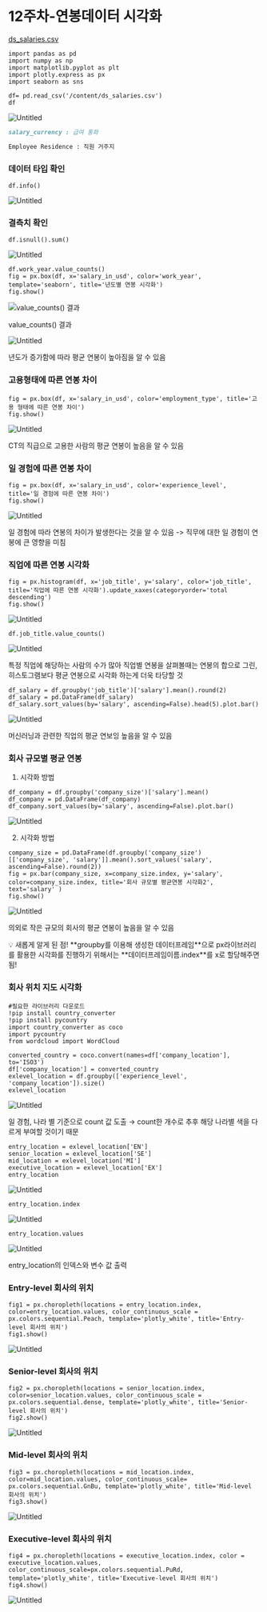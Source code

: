 # 12주차-연봉데이터 시각화

[ds_salaries.csv](12%E1%84%8C%E1%85%AE%E1%84%8E%E1%85%A1-%E1%84%8B%E1%85%A7%E1%86%AB%E1%84%87%E1%85%A9%E1%86%BC%E1%84%83%E1%85%A6%E1%84%8B%E1%85%B5%E1%84%90%E1%85%A5%20%E1%84%89%E1%85%B5%E1%84%80%E1%85%A1%E1%86%A8%E1%84%92%E1%85%AA%203592f006f1634adfb8dfa371d657777f/ds_salaries.csv)

```
import pandas as pd
import numpy as np
import matplotlib.pyplot as plt
import plotly.express as px
import seaborn as sns

df= pd.read_csv('/content/ds_salaries.csv')
df
```

![Untitled](12%E1%84%8C%E1%85%AE%E1%84%8E%E1%85%A1-%E1%84%8B%E1%85%A7%E1%86%AB%E1%84%87%E1%85%A9%E1%86%BC%E1%84%83%E1%85%A6%E1%84%8B%E1%85%B5%E1%84%90%E1%85%A5%20%E1%84%89%E1%85%B5%E1%84%80%E1%85%A1%E1%86%A8%E1%84%92%E1%85%AA%203592f006f1634adfb8dfa371d657777f/Untitled.png)

```markdown
salary_currency : 급여 통화

Employee Residence : 직원 거주지
```

### 데이터 타입 확인

```
df.info()
```

![Untitled](12%E1%84%8C%E1%85%AE%E1%84%8E%E1%85%A1-%E1%84%8B%E1%85%A7%E1%86%AB%E1%84%87%E1%85%A9%E1%86%BC%E1%84%83%E1%85%A6%E1%84%8B%E1%85%B5%E1%84%90%E1%85%A5%20%E1%84%89%E1%85%B5%E1%84%80%E1%85%A1%E1%86%A8%E1%84%92%E1%85%AA%203592f006f1634adfb8dfa371d657777f/Untitled%201.png)

### 결측치 확인

```
df.isnull().sum()
```

![Untitled](12%E1%84%8C%E1%85%AE%E1%84%8E%E1%85%A1-%E1%84%8B%E1%85%A7%E1%86%AB%E1%84%87%E1%85%A9%E1%86%BC%E1%84%83%E1%85%A6%E1%84%8B%E1%85%B5%E1%84%90%E1%85%A5%20%E1%84%89%E1%85%B5%E1%84%80%E1%85%A1%E1%86%A8%E1%84%92%E1%85%AA%203592f006f1634adfb8dfa371d657777f/Untitled%202.png)

```
df.work_year.value_counts()
fig = px.box(df, x='salary_in_usd', color='work_year', template='seaborn', title='년도별 연봉 시각화')
fig.show()
```

![value_counts() 결과](12%E1%84%8C%E1%85%AE%E1%84%8E%E1%85%A1-%E1%84%8B%E1%85%A7%E1%86%AB%E1%84%87%E1%85%A9%E1%86%BC%E1%84%83%E1%85%A6%E1%84%8B%E1%85%B5%E1%84%90%E1%85%A5%20%E1%84%89%E1%85%B5%E1%84%80%E1%85%A1%E1%86%A8%E1%84%92%E1%85%AA%203592f006f1634adfb8dfa371d657777f/Untitled%203.png)

value_counts() 결과

![Untitled](12%E1%84%8C%E1%85%AE%E1%84%8E%E1%85%A1-%E1%84%8B%E1%85%A7%E1%86%AB%E1%84%87%E1%85%A9%E1%86%BC%E1%84%83%E1%85%A6%E1%84%8B%E1%85%B5%E1%84%90%E1%85%A5%20%E1%84%89%E1%85%B5%E1%84%80%E1%85%A1%E1%86%A8%E1%84%92%E1%85%AA%203592f006f1634adfb8dfa371d657777f/Untitled%204.png)

년도가 증가함에 따라 평균 연봉이 높아짐을 알 수 있음

### 고용형태에 따른 연봉 차이

```
fig = px.box(df, x='salary_in_usd', color='employment_type', title='고용 형태에 따른 연봉 차이')
fig.show()
```

![Untitled](12%E1%84%8C%E1%85%AE%E1%84%8E%E1%85%A1-%E1%84%8B%E1%85%A7%E1%86%AB%E1%84%87%E1%85%A9%E1%86%BC%E1%84%83%E1%85%A6%E1%84%8B%E1%85%B5%E1%84%90%E1%85%A5%20%E1%84%89%E1%85%B5%E1%84%80%E1%85%A1%E1%86%A8%E1%84%92%E1%85%AA%203592f006f1634adfb8dfa371d657777f/Untitled%205.png)

CT의 직급으로 고용한 사람의 평균 연봉이 높음을 알 수 있음

### 일 경험에 따른 연봉 차이

```
fig = px.box(df, x='salary_in_usd', color='experience_level', title='일 경험에 따른 연봉 차이')
fig.show()
```

![Untitled](12%E1%84%8C%E1%85%AE%E1%84%8E%E1%85%A1-%E1%84%8B%E1%85%A7%E1%86%AB%E1%84%87%E1%85%A9%E1%86%BC%E1%84%83%E1%85%A6%E1%84%8B%E1%85%B5%E1%84%90%E1%85%A5%20%E1%84%89%E1%85%B5%E1%84%80%E1%85%A1%E1%86%A8%E1%84%92%E1%85%AA%203592f006f1634adfb8dfa371d657777f/Untitled%206.png)

일 경험에 따라 연봉의 차이가 발생한다는 것을 알 수 있음 -> 직무에 대한 일 경험이 연봉에 큰 영향을 미침

### 직업에 따른 연봉 시각화

```
fig = px.histogram(df, x='job_title', y='salary', color='job_title', title='직업에 따른 연봉 시각화').update_xaxes(categoryorder='total descending')
fig.show()
```

![Untitled](12%E1%84%8C%E1%85%AE%E1%84%8E%E1%85%A1-%E1%84%8B%E1%85%A7%E1%86%AB%E1%84%87%E1%85%A9%E1%86%BC%E1%84%83%E1%85%A6%E1%84%8B%E1%85%B5%E1%84%90%E1%85%A5%20%E1%84%89%E1%85%B5%E1%84%80%E1%85%A1%E1%86%A8%E1%84%92%E1%85%AA%203592f006f1634adfb8dfa371d657777f/Untitled%207.png)

```
df.job_title.value_counts()
```

![Untitled](12%E1%84%8C%E1%85%AE%E1%84%8E%E1%85%A1-%E1%84%8B%E1%85%A7%E1%86%AB%E1%84%87%E1%85%A9%E1%86%BC%E1%84%83%E1%85%A6%E1%84%8B%E1%85%B5%E1%84%90%E1%85%A5%20%E1%84%89%E1%85%B5%E1%84%80%E1%85%A1%E1%86%A8%E1%84%92%E1%85%AA%203592f006f1634adfb8dfa371d657777f/Untitled%208.png)

특정 직업에 해당하는 사람의 수가 많아 직업별 연봉을 살펴볼때는 연봉의 합으로 그린, 히스토그램보다 평균 연봉으로 시각화 하는게 더욱 타당할 것 

```
df_salary = df.groupby('job_title')['salary'].mean().round(2)
df_salary = pd.DataFrame(df_salary)
df_salary.sort_values(by='salary', ascending=False).head(5).plot.bar()
```

![Untitled](12%E1%84%8C%E1%85%AE%E1%84%8E%E1%85%A1-%E1%84%8B%E1%85%A7%E1%86%AB%E1%84%87%E1%85%A9%E1%86%BC%E1%84%83%E1%85%A6%E1%84%8B%E1%85%B5%E1%84%90%E1%85%A5%20%E1%84%89%E1%85%B5%E1%84%80%E1%85%A1%E1%86%A8%E1%84%92%E1%85%AA%203592f006f1634adfb8dfa371d657777f/Untitled%209.png)

머신러닝과 관련한 직업의 평균 연보잉 높음을 알 수 있음

### 회사 규모별 평균 연봉

1) 시각화 방법

```
df_company = df.groupby('company_size')['salary'].mean()
df_company = pd.DataFrame(df_company)
df_company.sort_values(by='salary', ascending=False).plot.bar()
```

![Untitled](12%E1%84%8C%E1%85%AE%E1%84%8E%E1%85%A1-%E1%84%8B%E1%85%A7%E1%86%AB%E1%84%87%E1%85%A9%E1%86%BC%E1%84%83%E1%85%A6%E1%84%8B%E1%85%B5%E1%84%90%E1%85%A5%20%E1%84%89%E1%85%B5%E1%84%80%E1%85%A1%E1%86%A8%E1%84%92%E1%85%AA%203592f006f1634adfb8dfa371d657777f/Untitled%2010.png)

2) 시각화 방법

```
company_size = pd.DataFrame(df.groupby('company_size')[['company_size', 'salary']].mean().sort_values('salary', ascending=False).round(2))
fig = px.bar(company_size, x=company_size.index, y='salary', color=company_size.index, title='회사 규모별 평균연봉 시각화2', text='salary' )
fig.show()
```

![Untitled](12%E1%84%8C%E1%85%AE%E1%84%8E%E1%85%A1-%E1%84%8B%E1%85%A7%E1%86%AB%E1%84%87%E1%85%A9%E1%86%BC%E1%84%83%E1%85%A6%E1%84%8B%E1%85%B5%E1%84%90%E1%85%A5%20%E1%84%89%E1%85%B5%E1%84%80%E1%85%A1%E1%86%A8%E1%84%92%E1%85%AA%203592f006f1634adfb8dfa371d657777f/Untitled%2011.png)

의외로 작은 규모의 회사의 평균 연봉이 높음을 알 수 있음

<aside>
💡 새롭게 알게 된 점!
**groupby를 이용해 생성한 데이터프레임**으로 px라이브러리를 활용한 시각화를 진행하기 위해서는 **데이터프레임이름.index**를 x로 할당해주면 됨!

</aside>

### 회사 위치 지도 시각화

```
#필요한 라이브러리 다운로드
!pip install country_converter
!pip install pycountry
import country_converter as coco
import pycountry
from wordcloud import WordCloud
```

```
converted_country = coco.convert(names=df['company_location'], to='ISO3')
df['company_location'] = converted_country
exlevel_location = df.groupby(['experience_level', 'company_location']).size()
exlevel_location
```

![Untitled](12%E1%84%8C%E1%85%AE%E1%84%8E%E1%85%A1-%E1%84%8B%E1%85%A7%E1%86%AB%E1%84%87%E1%85%A9%E1%86%BC%E1%84%83%E1%85%A6%E1%84%8B%E1%85%B5%E1%84%90%E1%85%A5%20%E1%84%89%E1%85%B5%E1%84%80%E1%85%A1%E1%86%A8%E1%84%92%E1%85%AA%203592f006f1634adfb8dfa371d657777f/Untitled%2012.png)

일 경험, 나라 별 기준으로 count 값 도출 → count한 개수로 추후 해당 나라별 색을 다르게 부여할 것이기 때문

```
entry_location = exlevel_location['EN']
senior_location = exlevel_location['SE']
mid_location = exlevel_location['MI']
executive_location = exlevel_location['EX']
entry_location
```

![Untitled](12%E1%84%8C%E1%85%AE%E1%84%8E%E1%85%A1-%E1%84%8B%E1%85%A7%E1%86%AB%E1%84%87%E1%85%A9%E1%86%BC%E1%84%83%E1%85%A6%E1%84%8B%E1%85%B5%E1%84%90%E1%85%A5%20%E1%84%89%E1%85%B5%E1%84%80%E1%85%A1%E1%86%A8%E1%84%92%E1%85%AA%203592f006f1634adfb8dfa371d657777f/Untitled%2013.png)

```
entry_location.index
```

![Untitled](12%E1%84%8C%E1%85%AE%E1%84%8E%E1%85%A1-%E1%84%8B%E1%85%A7%E1%86%AB%E1%84%87%E1%85%A9%E1%86%BC%E1%84%83%E1%85%A6%E1%84%8B%E1%85%B5%E1%84%90%E1%85%A5%20%E1%84%89%E1%85%B5%E1%84%80%E1%85%A1%E1%86%A8%E1%84%92%E1%85%AA%203592f006f1634adfb8dfa371d657777f/Untitled%2014.png)

```
entry_location.values
```

![Untitled](12%E1%84%8C%E1%85%AE%E1%84%8E%E1%85%A1-%E1%84%8B%E1%85%A7%E1%86%AB%E1%84%87%E1%85%A9%E1%86%BC%E1%84%83%E1%85%A6%E1%84%8B%E1%85%B5%E1%84%90%E1%85%A5%20%E1%84%89%E1%85%B5%E1%84%80%E1%85%A1%E1%86%A8%E1%84%92%E1%85%AA%203592f006f1634adfb8dfa371d657777f/Untitled%2015.png)

entry_location의 인덱스와 변수 값 출력

### Entry-level 회사의 위치

```
fig1 = px.choropleth(locations = entry_location.index, color=entry_location.values, color_continuous_scale = px.colors.sequential.Peach, template='plotly_white', title='Entry-level 회사의 위치')
fig1.show()
```

![Untitled](12%E1%84%8C%E1%85%AE%E1%84%8E%E1%85%A1-%E1%84%8B%E1%85%A7%E1%86%AB%E1%84%87%E1%85%A9%E1%86%BC%E1%84%83%E1%85%A6%E1%84%8B%E1%85%B5%E1%84%90%E1%85%A5%20%E1%84%89%E1%85%B5%E1%84%80%E1%85%A1%E1%86%A8%E1%84%92%E1%85%AA%203592f006f1634adfb8dfa371d657777f/Untitled%2016.png)

### Senior-level 회사의 위치

```
fig2 = px.choropleth(locations = senior_location.index, color=senior_location.values, color_continuous_scale = px.colors.sequential.dense, template='plotly_white', title='Senior-level 회사의 위치')
fig2.show()
```

![Untitled](12%E1%84%8C%E1%85%AE%E1%84%8E%E1%85%A1-%E1%84%8B%E1%85%A7%E1%86%AB%E1%84%87%E1%85%A9%E1%86%BC%E1%84%83%E1%85%A6%E1%84%8B%E1%85%B5%E1%84%90%E1%85%A5%20%E1%84%89%E1%85%B5%E1%84%80%E1%85%A1%E1%86%A8%E1%84%92%E1%85%AA%203592f006f1634adfb8dfa371d657777f/Untitled%2017.png)

### Mid-level 회사의 위치

```
fig3 = px.choropleth(locations = mid_location.index, color=mid_location.values, color_continuous_scale= px.colors.sequential.GnBu, template='plotly_white', title='Mid-level 회사의 위치')
fig3.show()
```

![Untitled](12%E1%84%8C%E1%85%AE%E1%84%8E%E1%85%A1-%E1%84%8B%E1%85%A7%E1%86%AB%E1%84%87%E1%85%A9%E1%86%BC%E1%84%83%E1%85%A6%E1%84%8B%E1%85%B5%E1%84%90%E1%85%A5%20%E1%84%89%E1%85%B5%E1%84%80%E1%85%A1%E1%86%A8%E1%84%92%E1%85%AA%203592f006f1634adfb8dfa371d657777f/Untitled%2018.png)

### Executive-level 회사의 위치

```
fig4 = px.choropleth(locations = executive_location.index, color = executive_location.values, color_continuous_scale=px.colors.sequential.PuRd, template='plotly_white', title='Executive-level 회사의 위치')
fig4.show()
```

![Untitled](12%E1%84%8C%E1%85%AE%E1%84%8E%E1%85%A1-%E1%84%8B%E1%85%A7%E1%86%AB%E1%84%87%E1%85%A9%E1%86%BC%E1%84%83%E1%85%A6%E1%84%8B%E1%85%B5%E1%84%90%E1%85%A5%20%E1%84%89%E1%85%B5%E1%84%80%E1%85%A1%E1%86%A8%E1%84%92%E1%85%AA%203592f006f1634adfb8dfa371d657777f/Untitled%2019.png)